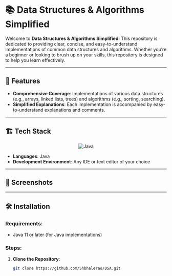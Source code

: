 # 📚 Data Structures & Algorithms Simplified

<p align="center">
  
</p>

Welcome to **Data Structures & Algorithms Simplified**! This repository is dedicated to providing clear, concise, and easy-to-understand implementations of common data structures and algorithms. Whether you’re a beginner or looking to brush up on your skills, this repository is designed to help you learn effectively.

---

## 🚀 Features

- **Comprehensive Coverage**: Implementations of various data structures (e.g., arrays, linked lists, trees) and algorithms (e.g., sorting, searching).
- **Simplified Explanations**: Each implementation is accompanied by easy-to-understand explanations and comments.
---

## 🏗️ Tech Stack

<p align="center">
  <img src="https://img.icons8.com/color/48/000000/java-coffee-cup-logo.png" alt="Java"/> 
</p>

- **Languages**: Java
- **Development Environment**: Any IDE or text editor of your choice

---

## 📸 Screenshots


---

## 🛠️ Installation

### Requirements:

- Java 11 or later (for Java implementations)

### Steps:

1. **Clone the Repository**:
   ```bash
   git clone https://github.com/Shbhalerao/DSA.git
